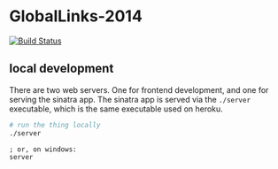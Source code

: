 GlobalLinks-2014
================

[![Build Status](https://travis-ci.org/PghGiveCamp/GlobalLinks-2014.svg?branch=master)](https://travis-ci.org/PghGiveCamp/GlobalLinks-2014)

## local development

There are two web servers.  One for frontend development, and one
for serving the sinatra app.  The sinatra app is served via the
`./server` executable, which is the same executable used on heroku.


``` bash
# run the thing locally
./server
```

``` cmd
; or, on windows:
server
```
